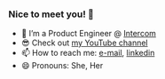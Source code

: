 ### Nice to meet you! 👋

- 🔭 I’m a Product Engineer @ [Intercom](https://www.intercom.com/)
- 😎 Check out [my YouTube channel](https://www.youtube.com/channel/UCgCXsh9yyBZbWVc9uBI8Ffg)
- 📫 How to reach me: [e-mail](mailto:hilla.sh@gmail.com), [linkedin](https://www.linkedin.com/in/hillash/)
- 😄 Pronouns: She, Her
